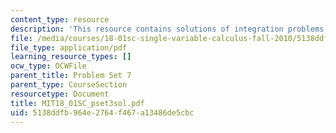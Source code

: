 ```yaml
---
content_type: resource
description: 'This resource contains solutions of integration problems. '
file: /media/courses/18-01sc-single-variable-calculus-fall-2010/5138ddfb964e2764f467a13486de5cbc_MIT18_01SC_pset3sol.pdf
file_type: application/pdf
learning_resource_types: []
ocw_type: OCWFile
parent_title: Problem Set 7
parent_type: CourseSection
resourcetype: Document
title: MIT18_01SC_pset3sol.pdf
uid: 5138ddfb-964e-2764-f467-a13486de5cbc
---
```

